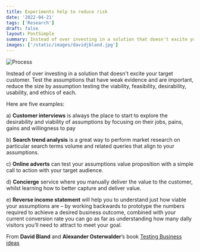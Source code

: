 ```yaml
---
title: Experiments help to reduce risk
date: '2022-04-21'
tags: ['Research']
draft: false
layout: PostSimple
summary: Instead of over investing in a solution that doesn't excite your target customer. Test the assumptions that have weak evidence and are important, reduce the size by assumption testing the viability, feasibility, desirability, usability, and ethics of each.
images: ['/static/images/davidjbland.jpg']
---
```


![Process](/static/images/davidjbland.jpg)

Instead of over investing in a solution that doesn't excite your target customer. Test the assumptions that have weak evidence and are important, reduce the size by assumption testing the viability, feasibility, desirability, usability, and ethics of each.

Here are five examples:

a) **Customer interviews** is always the place to start to explore the desirability and viability of assumptions by focusing on their jobs, pains, gains and willingness to pay

b) **Search trend analysis** is a great way to perform market research on particular search terms volume and related queries that align to your assumptions.

c) **Online adverts** can test your assumptions value proposition with a simple call to action with your target audience.

d) **Concierge** service where you manually deliver the value to the customer, whilst learning how to better capture and deliver value.

e) **Reverse income statement** will help you to understand just how viable your assumptions are – by working backwards to prototype the numbers required to achieve a desired business outcome, combined with your current conversion rate you can go as far as understanding how many dally visitors you’ll need to attract to meet your goal.

From **David Bland** and **Alexander Osterwalder**’s book [Testing Business ideas](https://www.strategyzer.com/books/testing-business-ideas-david-j-bland)
